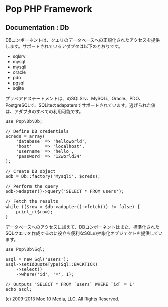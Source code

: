 Pop PHP Framework
=================

Documentation : Db
------------------

DBコンポーネントは、クエリのデータベースへの正規化されたアクセスを提供します。サポートされているアダプタは以下のとおりです。

* sqlsrv
* mysql
* mysqli
* oracle
* pdo
* pgsql
* sqlite

プリペアドステートメントは、のSQLSrv、MySQLi、Oracle、PDO、PostgreSQLで、SQLiteのadapatersでサポートされています。逃げられた値は、アダプタのすべての利用可能です。

<pre>
use Pop\Db\Db;

// Define DB credentials
$creds = array(
    'database' => 'helloworld',
    'host'     => 'localhost',
    'username' => 'hello',
    'password' => '12world34'
);

// Create DB object
$db = Db::factory('Mysqli', $creds);

// Perform the query
$db->adapter()->query('SELECT * FROM users');

// Fetch the results
while (($row = $db->adapter()->fetch()) != false) {
    print_r($row);
}
</pre>

データベースへのアクセスに加えて、DBコンポーネントはまた、標準化されたSQLクエリを作成するのに役立ち便利なSQLの抽象化オブジェクトを提供しています。

<pre>
use Pop\Db\Sql;

$sql = new Sql('users');
$sql->setIdQuoteType(Sql::BACKTICK)
    ->select()
    ->where('id', '=', 1);

// Outputs 'SELECT * FROM `users` WHERE `id` = 1'
echo $sql;
</pre>

(c) 2009-2013 [Moc 10 Media, LLC.](http://www.moc10media.com) All Rights Reserved.
